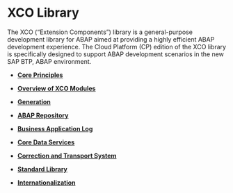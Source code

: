 <!-- loioc154dffe892b4d9ea4566722f0bcd5f1 -->

# XCO Library

The XCO \(“Extension Components”\) library is a general-purpose development library for ABAP aimed at providing a highly efficient ABAP development experience. The Cloud Platform \(CP\) edition of the XCO library is specifically designed to support ABAP development scenarios in the new SAP BTP, ABAP environment.

-   **[Core Principles](Core_Principles_67dff4d.md "")**  

-   **[Overview of XCO Modules](Overview_of_XCO_Modules_25bfca8.md "")**  

-   **[Generation](Generation_02bfcde.md "")**  

-   **[ABAP Repository](ABAP_Repository_5a2cd69.md "")**  

-   **[Business Application Log](Business_Application_Log_238dc17.md "")**  

-   **[Core Data Services](Core_Data_Services_291f3c6.md "")**  

-   **[Correction and Transport System](Correction_and_Transport_System_1d7ea1c.md "")**  

-   **[Standard Library](Standard_Library_b5ceba7.md "")**  

-   **[Internationalization](Internationalization_f22992e.md "")**  


